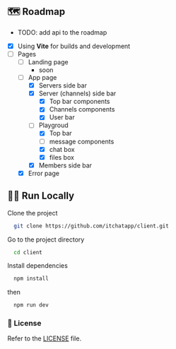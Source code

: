 ## 🗺 Roadmap

- TODO: add api to the roadmap
- [x] Using **Vite** for builds and development
- [ ] Pages
  - [ ] Landing page
    - soon
  - [ ] App page
    - [x] Servers side bar
    - [X] Server (channels) side bar
      - [x] Top bar components
      - [x] Channels components
      - [x] User bar
    - [ ] Playgroud 
      - [X] Top bar
      - [ ] message components
      - [X] chat box
      - [X] files box
    - [X] Members side bar
  - [X] Error page

## 🏃‍♀️ Run Locally

Clone the project

```bash
  git clone https://github.com/itchatapp/client.git
```

Go to the project directory

```bash
  cd client
```

Install dependencies

```bash
  npm install
```

then

```bash
  npm run dev
```

### 📝 License

Refer to the [LICENSE](LICENSE) file.
